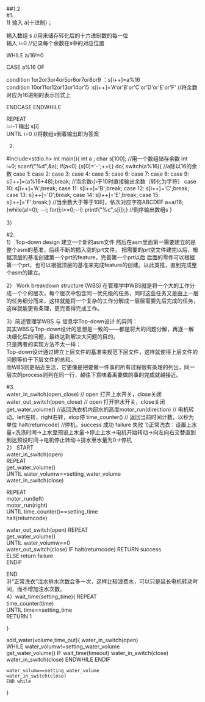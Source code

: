 ##1.2  
#1.  
1)
输入 a(十进制)；  

输入数组 s   //用来储存转化后的十六进制数的每一位   
输入 i=0   //记录每个余数在s中的对应位置  


WHILE a/16!=0  

CASE a%16 OF   

condition 1or2or3or4or5or6or7or8or9 ：s[i++]=a%16   
condition 10or11or12or13or14or15 :s[i++]='A'or'B'or'C'or'D'or'E'or'F'  //将余数对应为16进制的表示形式上 
   

ENDCASE
ENDWHILE  

REPEAT  
i=i-1
输出 s[i]   
UNTIL i=0     //将数组s倒着输出即为答案    


2)
#include<stdio.h>
int main(){
	int a ;
    char s[100];                                                                    //用一个数组储存余数
	int i=0;
	scanf("%d",&a);
    if(a<0) {s[0]='-';++i;}
    do{
    switch(a%16){                                                                   //a除以16的余数
	case 1: case 2: case 3: case 4: case 5: case 6: case 7: case 8: case 9:
	s[i++]=(a%16+48);break;                                                         //当余数小于10时直接输出余数（转化为字符）
	case 10: s[i++]='A';break;
	case 11: s[i++]='B';break;
	case 12: s[i++]='C';break;
	case 13: s[i++]='D';break;
	case 14: s[i++]='E';break;
	case 15: s[i++]='F';break;}                                                     //当余数大于等于10时，依次对应字符ABCDEF
	a=a/16;	
    }while(a!=0);
	--i; 
    for(i;i>=0;--i) printf("%c",s[i]);}                                              //倒序输出数组s
}        

3）  

#2.  
1） Top-down design  建立一个新的asm文件 
然后在asm里面第一需要建立的是整个asm的基准，后续不断的插入空的prt文件， 
把需要的prt空文件建完以后，根据顶层的基准创建第一个prt的feature，完善第一个prt以后 
后面的零件可以根据第一个prt，也可以根据顶层的基准来完成feature的创建。以此类推，直到完成整个asm的建立。

2） Work breakdown structure (WBS) 在管理学中WBS就是将一个大的工作分成一个个的层次，每个层次中包含同一优先级的任务，同时这些任务又是由上一层的任务细分而来，这样就能将一个复杂的工作分解成一层层需要先后完成的任务，这样就能更有条理，更完善得完成工作。   

3）简述管理学WBS 与 信息学Top-down设计 的异同：  
其实WBS与Top-down设计的思想是一致的——都是将大的问题分解，再逐一解决细化后的问题，最终达到解决大问题的目的。    
只是两者的实现方法不太一样：  
Top-down设计通过建立上层文件的基准来规范下层文件，这样就使得上层文件的问题等价于下层文件的总和。   
而WBS则更贴近生活，它更像是把要做一件事的所有过程很有条理的列出，同一层次的process则列在同一行，越往下意味着离要做的事的完成就越接近。  
  
#3.   
water_in_switch(open_close)  // open 打开上水开关，close关闭 water_out_switch(open_close)  // open 打开排水开关，close关闭 get_water_volume()  //返回洗衣机内部水的高度motor_run(direction) // 电机转动。left左转，right右转，stop停 time_counter()  // 返回当前时间计数，以秒为单位 halt(returncode) //停机，success 成功 failure 失败
1)正常洗衣：设置上水量+洗涤时间->上水至预设上水量->停止上水->电机开始转动->向左向右交替直到到达预设时间->电机停止转动->排水至水量为0->停机  
2）
START  
water_in_switch(open)  
REPEAT  
get_water_volume()  
UNTIL water_volumw==setting_water_volume   
water_in_switch(close)  
  
REPEAT  
motor_run(left)  
motor_run(right)  
UNTIL time_counter()==setting_time  
halt(returncode)  
  

water_out_switch(open)
REPEAT  
get_water_volume()  
UNTIL water_volumw==0  
water_out_switch(close) 
IF halt(returncode)  RETURN success  
ELSE return failure  
ENDIF  

END   
3)“正常洗衣”注水排水次数会多一次，这样比较浪费水，可以只是延长电机转动时间，而不增加注水次数。  
4）wait_time(setting_time){
	REPEAT  
	time_counter(time)  
	UNTIL time==setting_time  
	RETURN 1  

}   

add_water(volume,time_out){
	water_in_switch(open)  
	WHILE water_volumw!=setting_water_volume  
	get_water_volume()
	IF wait_time(timeout)  water_in_switch(close) water_in_switch(close)  ENDWHILE ENDIF  

	water_volumw==setting_water_volume   
	water_in_switch(close)
	END while  

}
